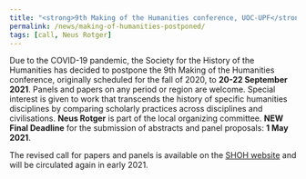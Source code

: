 ```yaml
---
title: "<strong>9th Making of the Humanities conference, UOC-UPF</strong> - POSTPONED to 2021"
permalink: /news/making-of-humanities-postponed/
tags: [call, Neus Rotger]
---
```

Due to the COVID-19 pandemic, the Society for the History of the Humanities has decided to postpone the 9th Making of the Humanities conference, originally scheduled for the fall of 2020, to **20-22 September 2021**. Panels and papers on any period or region are welcome. Special interest is given to work that transcends the history of specific humanities disciplines by comparing scholarly practices across disciplines and civilisations. **Neus Rotger** is part of the local organizing committee. **NEW Final Deadline** for the submission of abstracts and panel proposals: **1 May 2021**.

The revised call for papers and panels is available on the [SHOH website](http://www.historyofhumanities.org/2019/12/13/call-for-papers-and-panels-the-making-of-the-humanities-ix/?utm_source=newsletter&utm_medium=email&utm_content=http%3A//www.historyofhumanities.org/2019/12/13/call-for-papers-and-panels-the-making-of-the-humanities-ix/&utm_campaign=Emma%20-%20MOH-IX%20postponement) and will be circulated again in early 2021.
